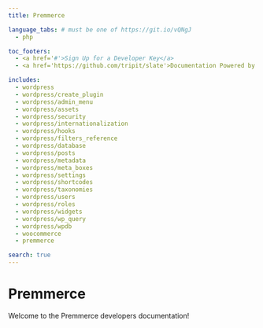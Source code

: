 ```yaml
---
title: Premmerce

language_tabs: # must be one of https://git.io/vQNgJ
  - php

toc_footers:
  - <a href='#'>Sign Up for a Developer Key</a>
  - <a href='https://github.com/tripit/slate'>Documentation Powered by Slate</a>

includes:
  - wordpress
  - wordpress/create_plugin
  - wordpress/admin_menu
  - wordpress/assets
  - wordpress/security
  - wordpress/internationalization
  - wordpress/hooks
  - wordpress/filters_reference
  - wordpress/database
  - wordpress/posts
  - wordpress/metadata
  - wordpress/meta_boxes
  - wordpress/settings
  - wordpress/shortcodes
  - wordpress/taxonomies
  - wordpress/users
  - wordpress/roles
  - wordpress/widgets
  - wordpress/wp_query
  - wordpress/wpdb
  - woocommerce
  - premmerce

search: true
---
```


# Premmerce

Welcome to the Premmerce developers documentation!
